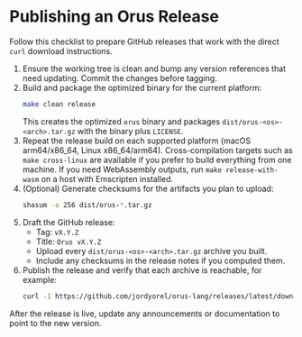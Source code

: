 # Publishing an Orus Release

Follow this checklist to prepare GitHub releases that work with the direct `curl` download instructions.

1. Ensure the working tree is clean and bump any version references that need updating. Commit the changes before tagging.
2. Build and package the optimized binary for the current platform:
   ```bash
   make clean release
   ```
   This creates the optimized `orus` binary and packages `dist/orus-<os>-<arch>.tar.gz` with the binary plus `LICENSE`.
3. Repeat the release build on each supported platform (macOS arm64/x86_64, Linux x86_64/arm64). Cross-compilation targets such as `make cross-linux` are available if you prefer to build everything from one machine. If you need WebAssembly outputs, run `make release-with-wasm` on a host with Emscripten installed.
5. (Optional) Generate checksums for the artifacts you plan to upload:
   ```bash
   shasum -a 256 dist/orus-*.tar.gz
   ```
6. Draft the GitHub release:
   - Tag: `vX.Y.Z`
   - Title: `Orus vX.Y.Z`
   - Upload every `dist/orus-<os>-<arch>.tar.gz` archive you built.
   - Include any checksums in the release notes if you computed them.
7. Publish the release and verify that each archive is reachable, for example:
   ```bash
   curl -I https://github.com/jordyorel/orus-lang/releases/latest/download/orus-macos-arm64.tar.gz
   ```

After the release is live, update any announcements or documentation to point to the new version.

